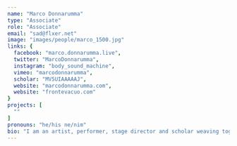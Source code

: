 ```yaml
---
name: "Marco Donnarumma"
type: "Associate"
role: "Associate"
email: "sad@flxer.net"
image: "images/people/marco_1500.jpg"
links: {
  facebook: "marco.donnarumma.live",
  twitter: "MarcoDonnarumma",
  instagram: "body_sound_machine",
  vimeo: "marcodonnarumma",
  scholar: "MV5UIAAAAAJ",
  website: "marcodonnarumma.com",
  website: "frontevacuo.com"
}
projects: [
  ""
]
pronouns: "he/his ne/nim"
bio: "I am an artist, performer, stage director and scholar weaving together contemporary performance, new media art and interactive computer music since the early 2000s. My artistic and scholarly work is rooted in feminist theories, critical theory and critical disability studies. I manipulate bodies, create choreographies, engineer machines and compose sounds to create artworks and performances that can speak critically of ritual, power and technology. I have a Ph.D. in performing arts, computing and body theory from Goldsmiths, University of London. Recently, I held Research Fellowships at the Dortmund Academy for Theater and Digitality and at the Berlin University of the Arts - in collaboration with the Neurorobotics Research Laboratory, in Germany. I am a co-founder of the artist group Fronte Vacuo, based in Berlin. Photo cred: Dario J Lagana' | Norte.it"
---
```

